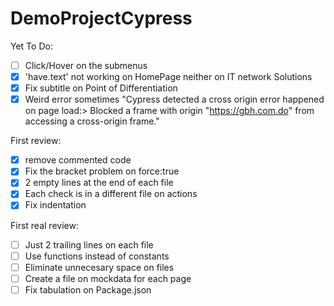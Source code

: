# DemoProjectCypress

Yet To Do:
- [ ] Click/Hover on the submenus
- [x] 'have.text' not working on HomePage neither on IT network Solutions
- [x] Fix subtitle on Point of Differentiation
- [x] Weird error sometimes "Cypress detected a cross origin error happened on page load:> Blocked a frame with origin "https://gbh.com.do" from accessing a cross-origin frame."

First review:
- [x] remove commented code
- [x] Fix the bracket problem on force:true
- [x] 2 empty lines at the end of each file
- [x] Each check is in a different file on actions
- [x] Fix indentation

First real review:
- [ ] Just 2 trailing lines on each file
- [ ] Use functions instead of constants
- [ ] Eliminate unnecesary space on files
- [ ] Create a file on mockdata for each page
- [ ] Fix tabulation on Package.json 
